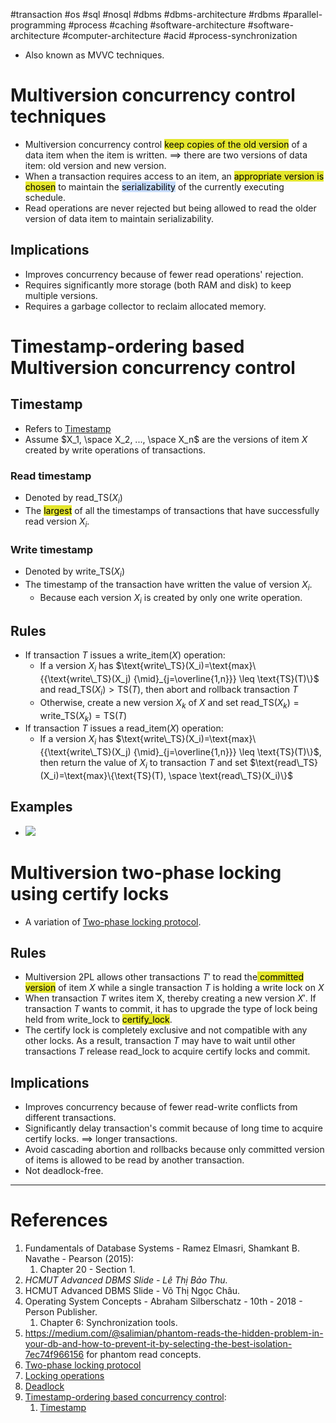 #transaction #os #sql #nosql #dbms #dbms-architecture #rdbms #parallel-programming #process #caching #software-architecture #software-architecture #computer-architecture  #acid #process-synchronization 

- Also known as MVVC techniques.
# Multiversion concurrency control techniques
- Multiversion concurrency control <mark style="background: #e4e62d;">keep copies of the old version</mark> of a data item when the item is written. $\implies$ there are two versions of data item: old version and new version.
- When a transaction requires access to an item, an <mark style="background: #e4e62d;">appropriate version is chosen</mark> to maintain the <mark style="background: #ADCCFFA6;">serializability</mark> of the currently executing schedule.
- Read operations are never rejected but being allowed to read the older version of data item to maintain serializability.
## Implications
- Improves concurrency because of fewer read operations' rejection.
- Requires significantly more storage (both RAM and disk) to keep multiple versions.
- Requires a garbage collector to reclaim allocated memory.
# Timestamp-ordering based Multiversion concurrency control
## Timestamp
- Refers to [Timestamp](Timestamp-ordering%20based%20concurrency%20control.md#Timestamp)
- Assume $X_1, \space X_2, ..., \space X_n$ are the versions of item $X$ created by write operations of transactions.
### Read timestamp
- Denoted by $\text{read\_TS}(X_i)$
- The <mark style="background: #e4e62d;">largest</mark> of all the timestamps of transactions that have successfully read version $X_i$.
### Write timestamp
- Denoted by $\text{write\_TS}(X_i)$
-  The timestamp of the transaction have written the value of version $X_i$.
	- Because each version $X_i$ is created by only one write operation.
## Rules
- If transaction $T$ issues a $\text{write\_item}(X)$ operation:
	- If a version $X_i$ has $\text{write\_TS}(X_i)=\text{max}\{{\text{write\_TS}(X_j) {\mid}_{j=\overline{1,n}}} \leq \text{TS}(T)\}$ and $\text{read\_TS}(X_i) > \text{TS}(T)$, then abort and rollback transaction $T$
	- Otherwise, create a new version $X_k$ of $X$ and set $\text{read\_TS}(X_k)=\text{write\_TS}(X_k)=\text{TS}(T)$
- If transaction $T$ issues a $\text{read\_item}(X)$ operation:
	- If a version $X_i$ has $\text{write\_TS}(X_i)=\text{max}\{{\text{write\_TS}(X_j) {\mid}_{j=\overline{1,n}}} \leq \text{TS}(T)\}$, then return the value of $X_i$ to transaction $T$ and set $\text{read\_TS}(X_i)=\text{max}\{\text{TS}(T), \space \text{read\_TS}(X_i)\}$
## Examples
- ![](Pasted%20image%2020241212102810.png)
# Multiversion two-phase locking using certify locks
- A variation of [Two-phase locking protocol](Two-phase%20locking%20protocol.md).
## Rules
- Multiversion 2PL allows other transactions $T'$ to read the<mark style="background: #e4e62d;"> committed version</mark> of item $X$ while a single transaction $T$ is holding a write lock on $X$
- When transaction $T$ writes item X, thereby creating a new version $X'$. If transaction $T$ wants to commit, it has to upgrade the type of lock being held from write_lock to <mark style="background: #e4e62d;">certify_lock</mark>. 
- The certify lock is completely exclusive and not compatible with any other locks. As a result, transaction $T$ may have to wait until other transactions $T$ release read_lock to acquire certify locks and commit.
## Implications
- Improves concurrency because of fewer read-write conflicts from different transactions.
- Significantly delay transaction's commit because of long time to acquire certify locks. $\implies$ longer transactions.
- Avoid cascading abortion and rollbacks because only committed version of items is allowed to be read by another transaction.
- Not deadlock-free.
---
# References
1. Fundamentals of Database Systems - Ramez Elmasri, Shamkant B. Navathe - Pearson (2015):
	1. Chapter 20 - Section 1.
2. *HCMUT Advanced DBMS Slide - Lê Thị Bảo Thu.*
3. HCMUT Advanced DBMS Slide - Võ Thị Ngọc Châu.
4. Operating System Concepts - Abraham Silberschatz - 10th - 2018 - Person Publisher.
	1. Chapter 6: Synchronization tools.
5. https://medium.com/@salimian/phantom-reads-the-hidden-problem-in-your-db-and-how-to-prevent-it-by-selecting-the-best-isolation-7ec74f966156 for phantom read concepts.
6. [Two-phase locking protocol](Two-phase%20locking%20protocol.md)
7. [Locking operations](Locking%20operations.md)
8. [Deadlock](dbms/transaction/acid/concurrency-control/Deadlock.md)
9. [Timestamp-ordering based concurrency control](Timestamp-ordering%20based%20concurrency%20control.md):
	1. [Timestamp](Timestamp-ordering%20based%20concurrency%20control.md#Timestamp)
